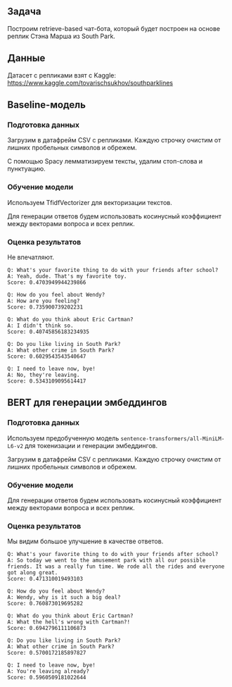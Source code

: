 ## Задача

Построим retrieve-based чат-бота, который будет построен на основе реплик Стэна Марша из South Park.

## Данные

Датасет с репликами взят с Kaggle: https://www.kaggle.com/tovarischsukhov/southparklines

## Baseline-модель

### Подготовка данных

Загрузим в датафрейм CSV с репликами. Каждую строчку очистим от лишних пробельных символов и обрежем.

С помощью Spacy лемматизируем тексты, удалим стоп-слова и пунктуацию.

### Обучение модели

Используем TfidfVectorizer для векторизации текстов.

Для генерации ответов будем использовать косинусный коэффициент между векторами вопроса и всех реплик.

### Оценка результатов

Не впечатляют.

    Q: What's your favorite thing to do with your friends after school?
    A: Yeah, dude. That's my favorite toy.
    Score: 0.4703949944239866

    Q: How do you feel about Wendy?
    A: How are you feeling?
    Score: 0.735900739202231

    Q: What do you think about Eric Cartman?
    A: I didn't think so.
    Score: 0.40745856183234935

    Q: Do you like living in South Park?
    A: What other crime in South Park?
    Score: 0.6029543543540647

    Q: I need to leave now, bye!
    A: No, they're leaving.
    Score: 0.5343109095614417

## BERT для генерации эмбеддингов

### Подготовка данных

Используем предобученную модель `sentence-transformers/all-MiniLM-L6-v2` для токенизации и генерации эмбеддингов.

Загрузим в датафрейм CSV с репликами. Каждую строчку очистим от лишних пробельных символов и обрежем.

### Обучение модели

Для генерации ответов будем использовать косинусный коэффициент между векторами вопроса и всех реплик.

### Оценка результатов

Мы видим большое улучшение в качестве ответов.

    Q: What's your favorite thing to do with your friends after school?
    A: So today we went to the amusement park with all our possible friends. It was a really fun time. We rode all the rides and everyone got along great.
    Score: 0.471310019493103

    Q: How do you feel about Wendy?
    A: Wendy, why is it such a big deal?
    Score: 0.760873019695282

    Q: What do you think about Eric Cartman?
    A: What the hell's wrong with Cartman?!
    Score: 0.6942796111106873

    Q: Do you like living in South Park?
    A: What other crime in South Park?
    Score: 0.5700172185897827

    Q: I need to leave now, bye!
    A: You're leaving already?
    Score: 0.5960509181022644

